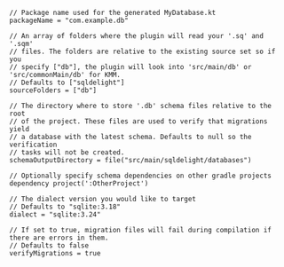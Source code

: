     // Package name used for the generated MyDatabase.kt
    packageName = "com.example.db"

    // An array of folders where the plugin will read your '.sq' and '.sqm' 
    // files. The folders are relative to the existing source set so if you
    // specify ["db"], the plugin will look into 'src/main/db' or 'src/commonMain/db' for KMM. 
    // Defaults to ["sqldelight"]
    sourceFolders = ["db"]

    // The directory where to store '.db' schema files relative to the root 
    // of the project. These files are used to verify that migrations yield 
    // a database with the latest schema. Defaults to null so the verification 
    // tasks will not be created.
    schemaOutputDirectory = file("src/main/sqldelight/databases")

    // Optionally specify schema dependencies on other gradle projects
    dependency project(':OtherProject')

    // The dialect version you would like to target
    // Defaults to "sqlite:3.18"
    dialect = "sqlite:3.24"
    
    // If set to true, migration files will fail during compilation if there are errors in them.
    // Defaults to false
    verifyMigrations = true
